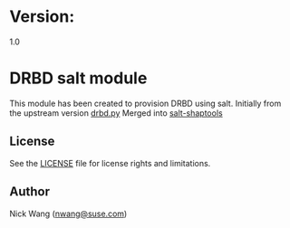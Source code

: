 # Version:
1.0

# DRBD salt module

This module has been created to provision DRBD using salt.
Initially from the upstream version [drbd.py](https://raw.githubusercontent.com/saltstack/salt/develop/salt/modules/drbd.py)
Merged into [salt-shaptools](https://github.com/SUSE/salt-shaptools)

## License

See the [LICENSE](LICENSE) file for license rights and limitations.

## Author

Nick Wang (nwang@suse.com)

